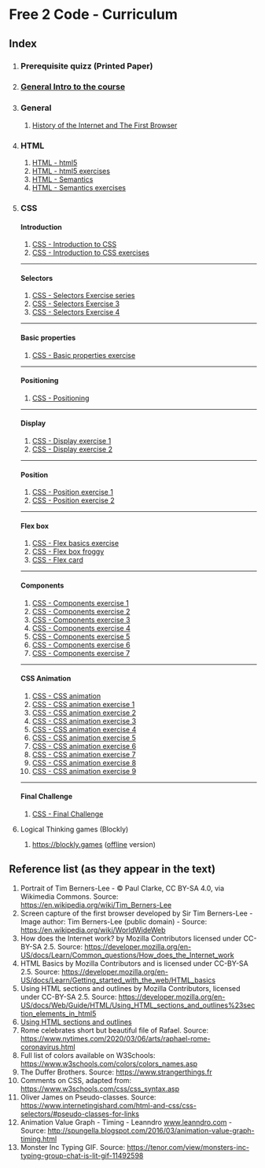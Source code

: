 # Free 2 Code - Curriculum

## Index

1. ### Prerequisite quizz (Printed Paper)

1. ### [General Intro to the course](./0.GENERAL/General-Introduction.md)

1. ### General

	1. [History of the Internet and The First Browser](./0.GENERAL/Background.md)

1. ### HTML
	1. [HTML - html5](./1.HTML/2.HTML5.md)
	1. [HTML - html5 exercises](./1.HTML/exercises/Intro)
	1. [HTML - Semantics](./1.HTML/3.Semantics.md)
	1. [HTML - Semantics exercises](./1.HTML/exercises/Semantics)

1. ### CSS

	#### Introduction
	1. [CSS - Introduction to CSS](./2.CSS/0.INTRODUCTION-TO-CSS/readme.md)
	1. [CSS - Introduction to CSS exercises](./2.CSS/0.INTRODUCTION-TO-CSS/exercises.md)
	----
	#### Selectors
	1. [CSS - Selectors Exercise series](./2.CSS/1.SELECTORS/exercises.md)
	1. [CSS - Selectors Exercise 3](./2.CSS/1.SELECTORS/exercise-3/exercise.md)
	1. [CSS - Selectors Exercise 4](./2.CSS/1.SELECTORS/exercise-4)
	----
	#### Basic properties
	1. [CSS - Basic properties exercise](./2.CSS/2.BASIC-PROPERTIES/readme.md)
	----
	#### Positioning
	1. [CSS - Positioning](./2.CSS/3.POSITIONING/readme.md)
	----
	#### Display
	1. [CSS - Display exercise 1](./2.CSS/3.POSITIONING/1.display/exercise-01.md)
	1. [CSS - Display exercise 2](./2.CSS/3.POSITIONING/1.display/exercise-02.md)
	----
	#### Position
	1. [CSS - Position exercise 1](./2.CSS/3.POSITIONING/2.position/exercise-1.md)
	1. [CSS - Position exercise 2](./2.CSS/3.POSITIONING/2.position/exercise-2.md)
	----
	#### Flex box
	1. [CSS - Flex basics exercise](./2.CSS/3.POSITIONING/3.flex/1.flex-basics/exercise.md)
	1. [CSS - Flex box froggy](./2.CSS/3.POSITIONING/3.flex/2.flexboxfroggy)
	1. [CSS - Flex card](./2.CSS/3.POSITIONING/3.flex/3.flex-card/exercise.md)
	----
	#### Components
	1. [CSS - Components exercise 1](./2.CSS/3.POSITIONING/4.components/exercise-1.md)
	1. [CSS - Components exercise 2](./2.CSS/3.POSITIONING/4.components/exercise-2.md)
	1. [CSS - Components exercise 3](./2.CSS/3.POSITIONING/4.components/exercise-3.md)
	1. [CSS - Components exercise 4](./2.CSS/3.POSITIONING/4.components/exercise-4.md)
	1. [CSS - Components exercise 5](./2.CSS/3.POSITIONING/4.components/exercise-5.md)
	1. [CSS - Components exercise 6](./2.CSS/3.POSITIONING/4.components/exercise-6.md)
	1. [CSS - Components exercise 7](./2.CSS/3.POSITIONING/4.components/exercise-7.md)
	----
	#### CSS Animation
	1. [CSS - CSS animation](./2.CSS/4.CSS-ANIMATIONS/readme.md)
	1. [CSS - CSS animation exercise 1](./2.CSS/4.CSS-ANIMATIONS/exercise-01/exercise.md)
	1. [CSS - CSS animation exercise 2](./2.CSS/4.CSS-ANIMATIONS/exercise-02/exercise.md)
	1. [CSS - CSS animation exercise 3](./2.CSS/4.CSS-ANIMATIONS/exercise-03/exercise.md)
	1. [CSS - CSS animation exercise 4](./2.CSS/4.CSS-ANIMATIONS/exercise-04/exercise.md)
	1. [CSS - CSS animation exercise 5](./2.CSS/4.CSS-ANIMATIONS/exercise-05/exercise.md)
	1. [CSS - CSS animation exercise 6](./2.CSS/4.CSS-ANIMATIONS/exercise-06/exercise.md)
	1. [CSS - CSS animation exercise 7](./2.CSS/4.CSS-ANIMATIONS/exercise-07/exercise.md)
	1. [CSS - CSS animation exercise 8](./2.CSS/4.CSS-ANIMATIONS/exercise-08/exercise.md)
	1. [CSS - CSS animation exercise 9](./2.CSS/4.CSS-ANIMATIONS/exercise-09/exercise.md)
	----
	#### Final Challenge
	1. [CSS - Final Challenge](./2.CSS/5.FINAL-CHALLENGE/readme.md)


1. Logical Thinking games (Blockly)
	1. https://blockly.games ([offline](https://github.com/google/blockly-games/wiki/Offline) version)

## Reference list (as they appear in the text)

1. Portrait of Tim Berners-Lee - © Paul Clarke, CC BY-SA 4.0, via Wikimedia Commons. Source: https://en.wikipedia.org/wiki/Tim_Berners-Lee
1. Screen capture of the first browser developed by Sir Tim Berners-Lee - Image author: Tim Berners-Lee (public domain) - Source: https://en.wikipedia.org/wiki/WorldWideWeb
1. How does the Internet work? by Mozilla Contributors licensed under CC-BY-SA 2.5. Source: https://developer.mozilla.org/en-US/docs/Learn/Common_questions/How_does_the_Internet_work
1. HTML Basics by Mozilla Contributors and is licensed under CC-BY-SA 2.5. Source: https://developer.mozilla.org/en-US/docs/Learn/Getting_started_with_the_web/HTML_basics
1. Using HTML sections and outlines by Mozilla Contributors, licensed under CC-BY-SA 2.5. Source: https://developer.mozilla.org/en-US/docs/Web/Guide/HTML/Using_HTML_sections_and_outlines%23section_elements_in_html5
1. [Using HTML sections and outlines](https://learnabouthtml5.blogspot.com/2016/12/using-html-sections-and-outlines.html)
1. Rome celebrates short but beautiful file of Rafael. Source: https://www.nytimes.com/2020/03/06/arts/raphael-rome-coronavirus.html
1. Full list of colors available on W3Schools: https://www.w3schools.com/colors/colors_names.asp
1. The Duffer Brothers. Source: https://www.strangerthings.fr
1. Comments on CSS, adapted from: https://www.w3schools.com/css/css_syntax.asp
1. Oliver James on Pseudo-classes. Source: https://www.internetingishard.com/html-and-css/css-selectors/#pseudo-classes-for-links
1. Animation Value Graph - Timing - Leanndro www.leanndro.com  - Source: http://spungella.blogspot.com/2016/03/animation-value-graph-timing.html
1. Monster Inc Typing GIF. Source: https://tenor.com/view/monsters-inc-typing-group-chat-is-lit-gif-11492598


